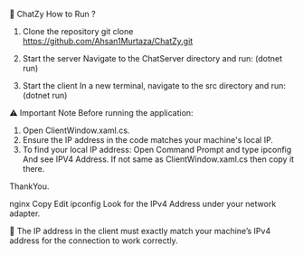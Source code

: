 💬 ChatZy
How to Run ?
1. Clone the repository
  git clone https://github.com/Ahsan1Murtaza/ChatZy.git
  
2. Start the server
  Navigate to the ChatServer directory and run: (dotnet run)

3. Start the client
  In a new terminal, navigate to the src directory and run: (dotnet run)


⚠️ Important Note
Before running the application:
1. Open ClientWindow.xaml.cs.
2. Ensure the IP address in the code matches your machine's local IP.
3. To find your local IP address:
    Open Command Prompt and type ipconfig And see IPV4 Address. If not same as ClientWindow.xaml.cs then copy it there.

ThankYou.

nginx
Copy
Edit
ipconfig
Look for the IPv4 Address under your network adapter.

📌 The IP address in the client must exactly match your machine’s IPv4 address for the connection to work correctly.
